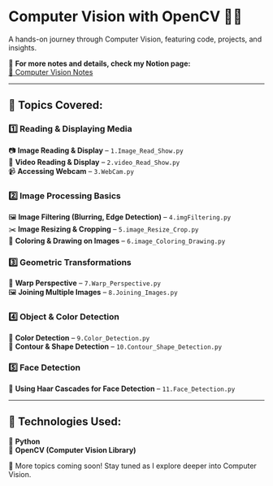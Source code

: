 # Computer Vision with OpenCV 🚀📸  

A hands-on journey through Computer Vision, featuring code, projects, and insights.  

📌 **For more notes and details, check my Notion page:**  
[🔗 Computer Vision Notes](https://marsh-appendix-b41.notion.site/Computer-Vision-Course-197d0416fc978024a6aed5dce84d27f9)  

---

## 📝 Topics Covered:  

### 1️⃣ Reading & Displaying Media  
📷 **Image Reading & Display** – `1.Image_Read_Show.py`  
🎥 **Video Reading & Display** – `2.video_Read_Show.py`  
📹 **Accessing Webcam** – `3.WebCam.py`  

### 2️⃣ Image Processing Basics  
🖼️ **Image Filtering (Blurring, Edge Detection)** – `4.imgFiltering.py`  
✂️ **Image Resizing & Cropping** – `5.image_Resize_Crop.py`  
🎨 **Coloring & Drawing on Images** – `6.image_Coloring_Drawing.py`  

### 3️⃣ Geometric Transformations  
🔄 **Warp Perspective** – `7.Warp_Perspective.py`  
🖼️ **Joining Multiple Images** – `8.Joining_Images.py`  

### 4️⃣ Object & Color Detection  
🎯 **Color Detection** – `9.Color_Detection.py`  
🔳 **Contour & Shape Detection** – `10.Contour_Shape_Detection.py`  

### 5️⃣ Face Detection  
🤖 **Using Haar Cascades for Face Detection** – `11.Face_Detection.py`  

---

## 🔧 Technologies Used:  
🐍 **Python**  
👀 **OpenCV (Computer Vision Library)**  

🚀 More topics coming soon! Stay tuned as I explore deeper into Computer Vision.  
